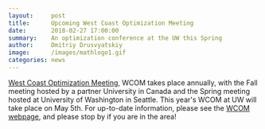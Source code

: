 ```yaml
---
layout:     post
title:      Upcoming West Coast Optimization Meeting
date:       2018-02-27 17:00:00
summary:    An optimization conference at the UW this Spring
author:     Dmitriy Drusvyatskiy
image:      /images/mathlogo1.gif
categories: news
---
```


[West Coast Optimization Meeting](https://sites.math.washington.edu/~ddrusv/WCOM18/index.shtml), WCOM takes place annually, 
with the Fall meeting hosted by a partner University 
in Canada and the Spring meeting hosted at University of Washington in Seattle. 
This year's WCOM at UW will take place on May 5th. 
For up-to-date information, please see the [WCOM webpage](https://sites.math.washington.edu/~ddrusv/WCOM18/index.shtml), 
and please stop by if you are in the area!
